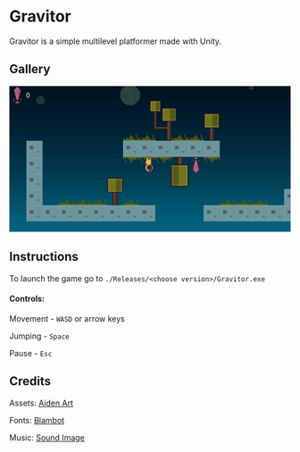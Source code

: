 # Gravitor
Gravitor is a simple multilevel platformer made with Unity. 

## Gallery

![Sample](/Screenshots/Sample.png)

## Instructions

To launch the game go to `./Releases/<choose version>/Gravitor.exe`

#### Controls:

Movement - `WASD` or arrow keys 

Jumping - `Space`

Pause - `Esc`

## Credits

Assets: [Aiden Art](https://assetstore.unity.com/publishers/42637)

Fonts: [Blambot](https://blambot.com/collections/all-fonts/products/disposable-digi)

Music: [Sound Image](https://soundimage.org/)
